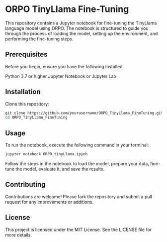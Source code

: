 # ORPO TinyLlama Fine-Tuning
This repository contains a Jupyter notebook for fine-tuning the TinyLlama language model using ORPO. The notebook is structured to guide you through the process of loading the model, setting up the environment, and performing the fine-tuning steps.

## Prerequisites
Before you begin, ensure you have the following installed:

Python 3.7 or higher
Jupyter Notebook or Jupyter Lab

## Installation

Clone this repository:

```bash
git clone https://github.com/yourusername/ORPO_TinyLlama_FineTuning.git
cd ORPO_TinyLlama_FineTuning
```

## Usage
To run the notebook, execute the following command in your terminal:

```bash
jupyter notebook ORPO_tinyLlama.ipynb
```

Follow the steps in the notebook to load the model, prepare your data, fine-tune the model, evaluate it, and save the results.

## Contributing
Contributions are welcome! Please fork the repository and submit a pull request for any improvements or additions.

## License
This project is licensed under the MIT License. See the LICENSE file for more details.
